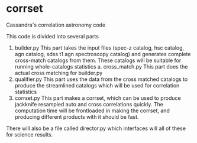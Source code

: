 # corrset
Cassandra's correlation astronomy code

This code is divided into several parts
1. builder.py
    This part takes the input files (spec-z catalog, hsc catalog, agn catalog, sdss t1 agn spectroscopy catalog) and generates complete cross-match catalogs from them. These catalogs will be suitable for running whole-catalogs statistics
    a. cross_match.py
        This part does the actual cross matching for builder.py
2. qualifier.py
    This part uses the data from the cross matched catalogs to produce the streamlined catalogs which will be used for correlation statistics
3. corrset.py
    This part makes a corrset, which can be used to produce jackknife resampled auto and cross correlations quickly. The computation time will be frontloaded in making the corrset, and producing different products with it should be fast. 

There will also be a file called director.py which interfaces will all of these for science results.
